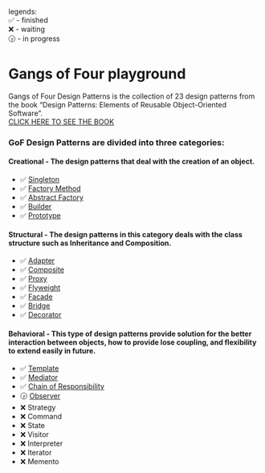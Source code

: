legends:  
✅ - finished  
❌ - waiting  
🕞 - in progress  


# Gangs of Four playground
Gangs of Four Design Patterns is the collection of 23 design patterns from the book “Design Patterns: Elements of Reusable Object-Oriented Software”.  
[CLICK HERE TO SEE THE BOOK](https://www.amazon.com/Design-Patterns-Elements-Reusable-Object-Oriented/dp/0201633612)


### GoF Design Patterns are divided into three categories:
#### Creational - The design patterns that deal with the creation of an object.
* ✅ [Singleton](src/main/java/com/andeerlb/gof/singleton/README.md)
* ✅ [Factory Method](src/main/java/com/andeerlb/gof/factory/README.md)
* ✅ [Abstract Factory](src/main/java/com/andeerlb/gof/abstractfactory/README.md)
* ✅ [Builder](src/main/java/com/andeerlb/gof/builder/README.md)
* ✅ [Prototype](src/main/java/com/andeerlb/gof/prototype/README.md)

#### Structural - The design patterns in this category deals with the class structure such as Inheritance and Composition.
* ✅ [Adapter](src/main/java/com/andeerlb/gof/adapter/README.md)
* ✅ [Composite](src/main/java/com/andeerlb/gof/composite/README.md)
* ✅ [Proxy](src/main/java/com/andeerlb/gof/proxy/README.md)
* ✅ [Flyweight](src/main/java/com/andeerlb/gof/flyweight/README.md)
* ✅ [Facade](src/main/java/com/andeerlb/gof/facade/README.md)
* ✅ [Bridge](src/main/java/com/andeerlb/gof/bridge/README.md)
* ✅ [Decorator](src/main/java/com/andeerlb/gof/decorator/README.md)

#### Behavioral - This type of design patterns provide solution for the better interaction between objects, how to provide lose coupling, and flexibility to extend easily in future.
* ✅ [Template](src/main/java/com/andeerlb/gof/template/README.md)
* ✅ [Mediator](src/main/java/com/andeerlb/gof/mediator/README.md)
* ✅ [Chain of Responsibility](src/main/java/com/andeerlb/gof/chain/README.md)
* 🕞 [Observer]((src/main/java/com/andeerlb/gof/observer/README.md))
* ❌ Strategy
* ❌ Command
* ❌ State
* ❌ Visitor
* ❌ Interpreter
* ❌ Iterator
* ❌ Memento
